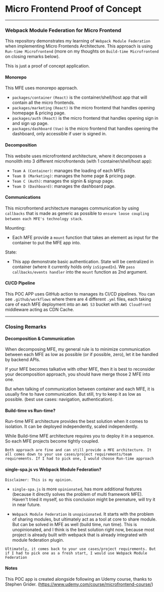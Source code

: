 # Micro Frontend Proof of Concept

---

### Webpack Module Federation for Micro Frontend

This repository demonstrates my learning of `Webpack Module Federation` when implementing Micro Frontends Architecture. This approach is using `Run-time Microfrontend` (more on my thoughts on `Build-time Microfrontend` on closing remarks below).

This is just a proof of concept application.

#### Monorepo
This MFE uses monorepo approach.
- `packages/container` `(React)` is the container/shell/host app that will contain all the micro frontends.
- `packages/marketing` `(React)` is the micro frontend that handles opening homepage & pricing page.
- `packages/auth` `(React)` is the micro frontend that handles opening sign in and sign up page.
- `packages/dashboard` `(Vue)` is the micro frontend that handles opening the dashboard, only accessible if user is signed in.

#### Decomposition
This website uses microfrontend architecture, where it decomposes a monolith into 3 different microfrontends (with 1 container/shell/host app):
- `Team A (Container)`: manages the loading of each MFEs
- `Team B (Marketing)`: manages the home page & pricing page.
- `Team C (Auth)`: manages the signin & signup page.
- `Team D (Dashboard)`: manages the dashboard page.

#### Communications
This microfrontend architecture manages communication by using `callbacks` that is made as generic as possible to `ensure loose coupling between each MFE's technology stack`. 

Mounting:
- Each MFE provide a `mount` function that takes an element as input for the container to put the MFE app into.

State:
- This app demonstrate basic authentication. State will be centralized in container (where it currently holds only `isSignedIn`). We `pass callbacks/events handler` into the `mount` function as 2nd argument.

#### CI/CD Pipeline
This POC APP uses GitHub action to manages its CI/CD pipelines. You can see `.github/workflows` where there are 4 different `.yml` files, each taking care of each MFE deployment into an `AWS S3` bucket with `AWS Cloudfront` middleware acting as CDN Cache.

---

### Closing Remarks

#### Decomposition & Communication
When decomposing MFE, my general rule is to minimize communication between each MFE as low as possible (or if possible, zero), let it be handled by backend APIs. 

If your MFE becomes talkative with other MFE, then it is best to reconsider your decomposition approach, you should have merge those 2 MFE into one.

But when talking of communication between container and each MFE, it is usually fine to have communication. But still, try to keep it as low as possible. (best use cases: navigation, authentication).

#### Build-time vs Run-time?
Run-time MFE architecture provides the best solution when it comes to isolation. It can be deployed independently, scaled independently.

While Build-time MFE architecture requires you to deploy it in a sequence. So each MFE projects become tightly coupled.

`Both approach are fine and can still provide a MFE architecture. It all comes down to your use cases/project requirements/team requirements. If I had to pick one, I would choose Run-time approach`

#### single-spa.js vs Webpack Module Federation?

`Disclaimer: This is my opinion.`

- `single-spa.js` is more `opinionated`, has more additional features (because it directly solves the problem of multi framework MFE). Haven't tried it myself, so this conclusion might be premature, will try it in near future.

- `Webpack Module Federation` is `unopinionated`. It starts with the problem of sharing modules, but ultimately act as a tool at core to share module. But can be solved in MFE as well (build time, run time). This is unopinionated, and I think is the best solution right now, because most project is already built with webpack that is already integrated with module federation plugin.

`Ultimately, it comes back to your use cases/project requirements. But if I had to pick one as a fresh start, I would use Webpack Module Federation`

#### Notes

This POC app is created alongside following an Udemy course, thanks to Stephen Grider. (https://www.udemy.com/course/microfrontend-course/)